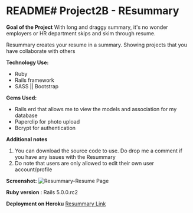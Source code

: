 # README# Project2B - REsummary

**Goal of the Project**
With long and draggy summary, it's no wonder employers or HR department skips and skim through resume.

Resummary creates your resume in a summary. Showing projects that you have collaborate with others


**Technology Use:**
+ Ruby
+ Rails framework
+ SASS || Bootstrap

**Gems Used:**
+ Rails erd that allows me to view the models and association for my database
+ Paperclip for photo upload
+ Bcrypt for authentication

**Additional notes**

1. You can download the source code to use. Do drop me a comment if you have any issues with the Resummary
2. Do note that users are only allowed to edit their own user account/profile


**Screenshot:**
![Resummary-Resume Page](https://github.com/arieltsq/Resummary/public/screenshot.png "Screenshot")

**Ruby version** : Rails 5.0.0.rc2


**Deployment on Heroku**
[Resummary Link](http://resummary.herokuapp.com/resume)
